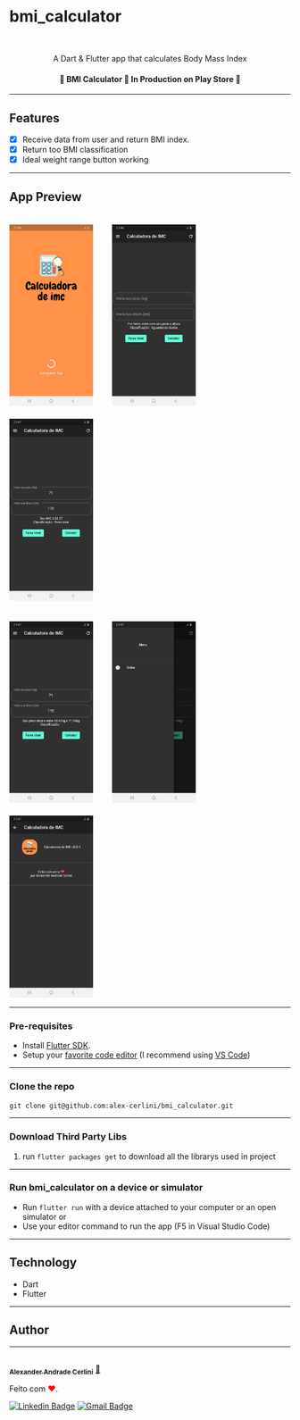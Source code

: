 # bmi_calculator

<br />

<p align="center">A Dart & Flutter app that calculates Body Mass Index</p>

<h4 align="center"> 
	🚧  BMI Calculator 🚀 In Production on Play Store  🚧
</h4>

---

## Features

- [x] Receive data from user and return BMI index.
- [x] Return too BMI classification
- [x] Ideal weight range button working

---

## App Preview

<p>
<img src="dev_assets/prints/Print1.jpg" width="150" style="margin-right: 30px; margin-top: 20px">
<img src="dev_assets/prints/Print2.jpg" width="150" style="margin-right: 30px; margin-top: 20px">
<img src="dev_assets/prints/Print3.jpg" width="150" style="margin-right: 30px; margin-top: 20px">
</p>
<p>
<img src="dev_assets/prints/Print4.jpg" width="150" style="margin-right: 30px; margin-top: 20px">
<img src="dev_assets/prints/Print5.jpg" width="150" style="margin-right: 30px; margin-top: 20px">
<img src="dev_assets/prints/Print6.jpg" width="150" style="margin-right: 30px; margin-top: 20px">
</p>

---

### Pre-requisites

- Install [Flutter SDK](https://flutter.dev/docs/get-started/install).
- Setup your [favorite code editor](https://flutter.dev/docs/get-started/editor) (I recommend using [VS Code](https://code.visualstudio.com/))

---

### Clone the repo

    git clone git@github.com:alex-cerlini/bmi_calculator.git

---

### Download Third Party Libs

1. run `flutter packages get` to download all the librarys used in project

---

### Run bmi_calculator on a device or simulator

- Run `flutter run` with a device attached to your computer or an open simulator
  or
- Use your editor command to run the app (F5 in Visual Studio Code)

---

## Technology

- Dart
- Flutter

---

## Author

---

<a href="https://github.com/alex-cerlini">
 <img style="border-radius: 50%;" src="https://avatars.githubusercontent.com/u/56663683?v=4" width="100px;" alt=""/>
 <br />
 <sub><b>Alexander Andrade Cerlini</b></sub></a> <a href="https://github.com/alex-cerlini" title="Alex Cerlini">🚀</a>

Feito com <span style="color: red">♥</span>.

[![Linkedin Badge](https://img.shields.io/badge/-AlexCerlini-blue?style=flat-square&logo=Linkedin&logoColor=white&link=https://www.linkedin.com/in/alexander-andrade-cerlini-560982119/)](https://www.linkedin.com/in/alexander-andrade-cerlini-560982119/)
[![Gmail Badge](https://img.shields.io/badge/-alexcerlinii@gmail.com-c14438?style=flat-square&logo=Gmail&logoColor=white&link=mailto:alexcerlinii@gmail.com)](mailto:alexcerlinii@gmail.com)
